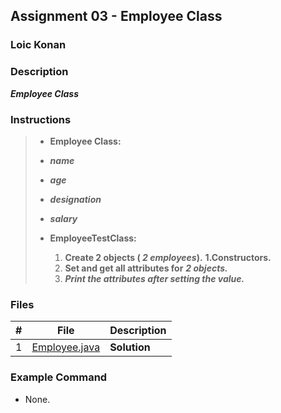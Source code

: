 ## Assignment 03 - Employee Class

### Loic Konan

### Description

***Employee Class***

### Instructions

> - **Employee Class:**
> - ***name***
> - ***age***
> - ***designation***
> - ***salary***
>  
>- **EmployeeTestClass:**
>   1. **Create 2 objects ( ***2 employees***).**
>        **1.Constructors.**
>   2. **Set and get all attributes for** ***2 objects.***
>   3. ***Print the attributes after setting the value.***

### Files

|   #   | File                           | Description  |
| :---: | ------------------------------ | ------------ |
|   1   | [Employee.java](Employee.java) | **Solution** |

### Example Command

- None.
